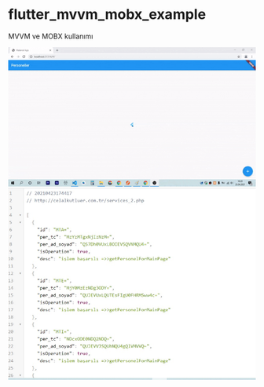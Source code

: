 # flutter_mvvm_mobx_example

MVVM ve MOBX kullanımı

![](https://raw.githubusercontent.com/celalkutluer/flutter_mvvm_mobx_example/master/project_readme_image/view.gif)
![Alt text](/project_readme_image/service_json.jpg?raw=true "Servis")
